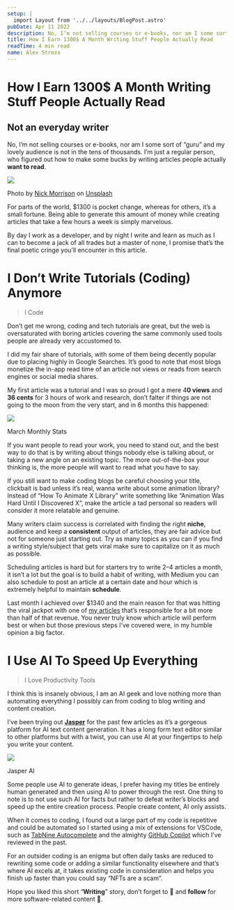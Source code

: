 ```yaml
---
setup: |
  import Layout from '../../layouts/BlogPost.astro'
pubDate: Apr 11 2022
description: No, I’m not selling courses or e-books, nor am I some sort of “guru” and my lovely audience is not in the tens of thousands. I’m just a regular person, who figured out how to make some bucks by…
title: How I Earn 1300$ A Month Writing Stuff People Actually Read
readTime: 4 min read
name: Alex Streza
---
```


# How I Earn 1300$ A Month Writing Stuff People Actually Read

## Not an everyday writer

No, I’m not selling courses or e-books, nor am I some sort of “guru” and my lovely audience is not in the tens of thousands. I’m just a regular person, who figured out how to make some bucks by writing articles people actually **want to read**.

![](https://miro.medium.com/max/700/0*bbns4OUOBLnneDET)

Photo by [Nick Morrison](https://unsplash.com/@nickmorrison?utm_source=medium&utm_medium=referral) on [Unsplash](https://unsplash.com?utm_source=medium&utm_medium=referral)

For parts of the world, $1300 is pocket change, whereas for others, it’s a small fortune. Being able to generate this amount of money while creating articles that take a few hours a week is simply marvelous.

By day I work as a developer, and by night I write and learn as much as I can to become a jack of all trades but a master of none, I promise that’s the final poetic cringe you’ll encounter in this article.

# I Don’t Write Tutorials (Coding) Anymore

> I Code

Don’t get me wrong, coding and tech tutorials are great, but the web is oversaturated with boring articles covering the same commonly used tools people are already very accustomed to.

I did my fair share of tutorials, with some of them being decently popular due to placing highly in Google Searches. It’s good to note that most blogs monetize the in-app read time of an article not views or reads from search engines or social media shares.

My first article was a tutorial and I was so proud I got a mere 4**0 views** and **36 cents** for 3 hours of work and research, don’t falter if things are not going to the moon from the very start, and in 6 months this happened:

![](https://miro.medium.com/max/468/1*gKY0NHeJ2OrhDtJms0Tm1A.png)

March Monthly Stats

If you want people to read your work, you need to stand out, and the best way to do that is by writing about things nobody else is talking about, or taking a new angle on an existing topic. The more out-of-the-box your thinking is, the more people will want to read what you have to say.

If you still want to make coding blogs be careful choosing your title, clickbait is bad unless it’s real, wanna write about some animation library? Instead of “How To Animate X Library” write something like “Animation Was Hard Until I Discovered X”, make the article a tad personal so readers will consider it more relatable and genuine.

Many writers claim success is correlated with finding the right **niche**, audience and keep a **consistent** output of articles, they are fair advice but not for someone just starting out. Try as many topics as you can if you find a writing style/subject that gets viral make sure to capitalize on it as much as possible.

Scheduling articles is hard but for starters try to write 2–4 articles a month, it isn’t a lot but the goal is to build a habit of writing, with Medium you can also schedule to post an article at a certain date and hour which is extremely helpful to maintain **schedule**.

Last month I achieved over $1340 and the main reason for that was hitting the viral jackpot with one of [my articles](https://javascript.plainenglish.io/i-deep-faked-myself-in-every-meeting-for-a-whole-week-23901deed017) that’s responsible for a bit more than half of that revenue. You never truly know which article will perform best or when but those previous steps I’ve covered were, in my humble opinion a big factor.

# I Use AI To Speed Up Everything

> I Love Productivity Tools

I think this is insanely obvious, I am an AI geek and love nothing more than automating everything I possibly can from coding to blog writing and content creation.

I’ve been trying out [**Jasper**](https://jasper.ai/) for the past few articles as it’s a gorgeous platform for AI text content generation. It has a long form text editor similar to other platforms but with a twist, you can use AI at your fingertips to help you write your content.

![](https://miro.medium.com/max/700/1*7zrNj8UAze0E0-gAK743fQ.png)

Jasper AI

Some people use AI to generate ideas, I prefer having my titles be entirely human generated and then using AI to power through the rest. One thing to note is to not use such AI for facts but rather to defeat writer’s blocks and speed up the entire creation process. People create content, AI only assists.

When it comes to coding, I found out a large part of my code is repetitive and could be automated so I started using a mix of extensions for VSCode, such as [TabNine Autocomplete](https://www.tabnine.com/?utm_term=&utm_source=google.com&utm_medium=cpc&utm_campaign=14854202152&utm_content=) and the almighty [GitHub Copilot](https://copilot.github.com/) which I’ve reviewed in the past.

For an outsider coding is an enigma but often daily tasks are reduced to rewriting some code or adding a similar functionality elsewhere and that’s where AI excels at, it takes existing code in consideration and helps you finish up faster than you could say “NFTs are a scam”.

Hope you liked this short “**Writing**” story, don’t forget to 👏 and **follow** for more software-related content 🚀.
